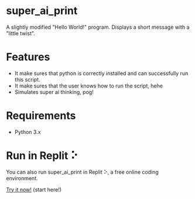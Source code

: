 # super_ai_print
A slightly modified "Hello World!" program. Displays a short message with a "little twist".

# Features
- It make sures that python is correctly installed and can successfully run this script.
- It make sures that the user knows how to run the script, hehe
- Simulates super ai thinking, pog!

# Requirements
- Python 3.x

# Run in Replit ⠕

You can also run super_ai_print in Replit ⠕, a free online coding environment.

[Try it now!](https://replit.com/@dsalvador/superaiprint) (start here!)
